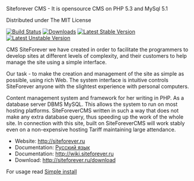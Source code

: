 Siteforever CMS - It is opensource CMS on PHP 5.3 and MySql 5.1


Distributed under The MIT License

[![Build Status](https://travis-ci.org/keltanas/SiteForeverCMS.png?branch=master)](https://travis-ci.org/keltanas/SiteForeverCMS)
[![Downloads](https://poser.pugx.org/keltanas/site-forever-cms/downloads.png)](https://packagist.org/packages/keltanas/site-forever-cms)
[![Latest Stable Version](https://poser.pugx.org/keltanas/site-forever-cms/v/stable.png)](https://packagist.org/packages/keltanas/site-forever-cms)
[![Latest Unstable Version](https://poser.pugx.org/keltanas/site-forever-cms/v/unstable.png)](https://packagist.org/packages/keltanas/site-forever-cms)

CMS SiteForever we have created in order to facilitate the programmers to develop sites at different levels of complexity, and their customers to help manage the site using a simple interface.

Our task - to make the creation and management of the site as simple as possible, using rich Web. The system interface is intuitive controls SiteForever anyone with the slightest experience with personal computers.

Content management system and framework for her writing in PHP. As a database server DBMS MySQL. This allows the system to run on most hosting platforms. SiteForeverCMS written in such a way that does not make any extra database query, thus speeding up the work of the whole site. In connection with this site, built on SiteForeverCMS will work stably even on a non-expensive hosting Tariff maintaining large attendance.

* Website: http://siteforever.ru
* Documentation: [Русский язык](doc/ru/readme.md)
* Documentation: http://wiki.siteforever.ru
* Download: http://siteforever.ru/download

For usage read [Simple install][1]

[1]: http://wiki.siteforever.ru/wiki/Установка_и_настройка
